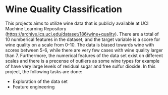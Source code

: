 # Wine Quality Classification 

This projects aims to utilize wine data that is publicly available at UCI Machine Learning Repository (https://archive.ics.uci.edu/dataset/186/wine+quality). There are a total of 10 numberical features in the dataset, and the target variable is a score for wine quality on a scale from 0-10. The data is biased towards wine with scores between 5-6, while there are very few cases with wine quality larger than 7. Furthermore, the numerical features of the data set exist on different scales and there is a precense of outliers as some wine types for example of have very large levels of residual sugar and free sulfur dioxide. In this project, the following tasks are done: 
- Exploration of the data set
- Feature engineering 
